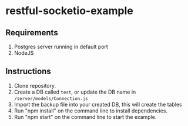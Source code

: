 # restful-socketio-example 

## Requirements
1. Postgres server running in default port
2. NodeJS

## Instructions
1. Clone repository.
2. Create a DB called `test`, or update the DB name in `/server/models/Connection.js`
3. Import the backup file into your created DB, this will create the tables
4. Run "npm install" on the command line to install dependencies.
5. Run "npm start" on the command line to start the example.
